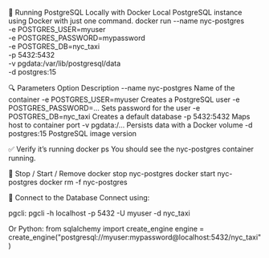 🐳 Running PostgreSQL Locally with Docker
Local PostgreSQL instance using Docker with just one command.
docker run --name nyc-postgres \
  -e POSTGRES_USER=myuser \
  -e POSTGRES_PASSWORD=mypassword \
  -e POSTGRES_DB=nyc_taxi \
  -p 5432:5432 \
  -v pgdata:/var/lib/postgresql/data \
  -d postgres:15

🔍 Parameters
Option	Description
--name nyc-postgres	Name of the container
-e POSTGRES_USER=myuser	Creates a PostgreSQL user
-e POSTGRES_PASSWORD=...	Sets password for the user
-e POSTGRES_DB=nyc_taxi	Creates a default database
-p 5432:5432	Maps host to container port
-v pgdata:/...	Persists data with a Docker volume
-d postgres:15	PostgreSQL image version

✅ Verify it’s running
docker ps
You should see the nyc-postgres container running.

🛑 Stop / Start / Remove
docker stop nyc-postgres
docker start nyc-postgres
docker rm -f nyc-postgres

🧪 Connect to the Database
Connect using:

pgcli:
pgcli -h localhost -p 5432 -U myuser -d nyc_taxi

Or Python:
from sqlalchemy import create_engine
engine = create_engine("postgresql://myuser:mypassword@localhost:5432/nyc_taxi")


